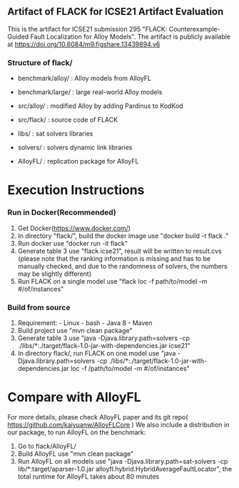 ## Artifact of FLACK for ICSE21 Artifact Evaluation
This is the artifact for ICSE21 submission 295 "FLACK: Counterexample-Guided Fault Localization for Alloy Models". The artifact is publicly available at https://doi.org/10.6084/m9.figshare.13439894.v6

### Structure of flack/
- benchmark/alloy/ : Alloy models from AlloyFL

- benchmark/large/ : large real-world Alloy models

- src/alloy/       : modified Alloy by adding Pardinus to KodKod

- src/flack/       : source code of FLACK

- libs/            : sat solvers libraries

- solvers/         : solvers dynamic link libraries

- AlloyFL/         : replication package for AlloyFL


# Execution Instructions
### Run in Docker(Recommended)
  1. Get Docker(https://www.docker.com/)
  2. In directory "flack/", build the docker image use "docker build -t flack ."
  3. Run docker use "docker run -it flack"
  4. Generate table 3 use "flack icse21", result will be written to result.cvs (please note that the ranking information is missing and has to be manually checked, and due to the randomness of solvers, the numbers may be slightly different)
  5. Run FLACK on a single model use "flack loc -f path/to/model -m #/of/instances" 

### Build from source
  1. Requirement:
	- Linux
	- bash
  	- Java 8
	- Maven
  2. Build project use "mvn clean package"
  3. Generate table 3 use "java -Djava.library.path=solvers -cp ./libs/*:./target/flack-1.0-jar-with-dependencies.jar icse21"
  4. In directory flack/, run FLACK on one model use "java -Djava.library.path=solvers -cp ./libs/*:./target/flack-1.0-jar-with-dependencies.jar loc -f /path/to/model -m #/of/instances"

# Compare with AlloyFL
For more details, please check AlloyFL paper and its git repo( https://github.com/kaiyuanw/AlloyFLCore )
We also include a distribution in our package, to run AlloyFL on the benchmark:
  1. Go to flack/AlloyFL/
  2. Build AlloyFL use "mvn clean package"
  3. Run AlloyFL on all models use "java -Djava.library.path=sat-solvers -cp lib/*:target/aparser-1.0.jar alloyfl.hybrid.HybridAverageFaultLocator", the total runtime for AlloyFL takes about 80 minutes
